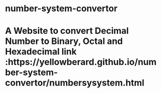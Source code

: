 # number-system-convertor
<h1>A Website to convert Decimal Number to Binary, Octal and Hexadecimal 
link :https://yellowberard.github.io/number-system-convertor/numbersysystem.html